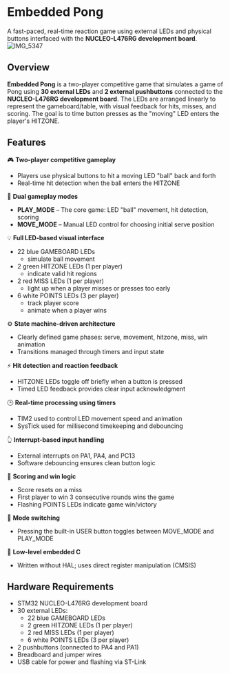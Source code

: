 # Embedded Pong
A fast-paced, real-time reaction game using external LEDs and physical buttons interfaced with the **NUCLEO-L476RG development board**. 
![IMG_5347](https://github.com/user-attachments/assets/4bee1665-dae7-4b48-a190-262a4499a228)

## Overview
**Embedded Pong** is a two-player competitive game that simulates a game of Pong using **30 external LEDs** and **2 external pushbuttons** connected to the **NUCLEO-L476RG development board**. The LEDs are arranged linearly to represent the gameboard/table, with visual feedback for hits, misses, and scoring. The goal is to time button presses as the "moving" LED enters the player's HITZONE.

## Features
🎮 **Two-player competitive gameplay**
  - Players use physical buttons to hit a moving LED "ball" back and forth
  - Real-time hit detection when the ball enters the HITZONE

🔄 **Dual gameplay modes**
  - **PLAY_MODE** – The core game: LED "ball" movement, hit detection, scoring
  - **MOVE_MODE** – Manual LED control for choosing initial serve position

💡 **Full LED-based visual interface**
  - 22 blue GAMEBOARD LEDs 
  	- simulate ball movement
  - 2 green HITZONE LEDs (1 per player)
  	-  indicate valid hit regions
  - 2 red MISS LEDs (1 per player)
  	- light up when a player misses or presses too early
  - 6 white POINTS LEDs (3 per player)
  	- track player score
   	- animate when a player wins

⚙️ **State machine-driven architecture**
  - Clearly defined game phases: serve, movement, hitzone, miss, win animation
  - Transitions managed through timers and input state

⚡ **Hit detection and reaction feedback**
  - HITZONE LEDs toggle off briefly when a button is pressed
  - Timed LED feedback provides clear input acknowledgment

🕒 **Real-time processing using timers**
  - TIM2 used to control LED movement speed and animation
  - SysTick used for millisecond timekeeping and debouncing

👆 **Interrupt-based input handling**
  - External interrupts on PA1, PA4, and PC13
  - Software debouncing ensures clean button logic

🧠 **Scoring and win logic**
  - Score resets on a miss
  - First player to win 3 consecutive rounds wins the game
  - Flashing POINTS LEDs indicate game win/victory

🔁 **Mode switching**
  - Pressing the built-in USER button toggles between MOVE_MODE and PLAY_MODE

🧪 **Low-level embedded C**
  - Written without HAL; uses direct register manipulation (CMSIS)


## Hardware Requirements
- STM32 NUCLEO-L476RG development board
- 30 external LEDs:
  - 22 blue GAMEBOARD LEDs
  - 2 green HITZONE LEDs (1 per player)
  - 2 red MISS LEDs (1 per player)
  - 6 white POINTS LEDs (3 per player)
- 2 pushbuttons (connected to PA4 and PA1)
- Breadboard and jumper wires
- USB cable for power and flashing via ST-Link
